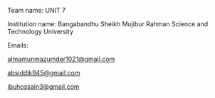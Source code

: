 Team name:
UNIT 7

Institution name:
Bangabandhu Sheikh Mujibur Rahman Science and Technology University

Emails:

almamunmazumder1021@gmail.com

absiddik945@gmail.com

ibuhossain3@gmail.com